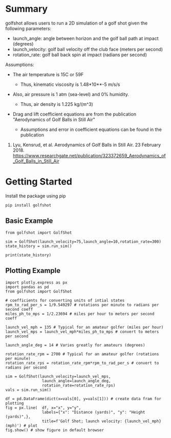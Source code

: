# Summary
golfshot allows users to run a 2D simulation of a golf shot given the following parameters:
- launch_angle: angle between horizon and the golf ball path at impact (degrees)
- launch_velocity: golf ball velocity off the club face (meters per second)
- rotation_rate: golf ball back spin at impact (radians per second)


Assumptions:
- The air temperature is 15C or 59F
  - Thus, kinematic viscosity is 1.48*10**-5 m/s/s

- Also, air pressure is 1 atm (sea-level) and 0% humidity.
  - Thus, air density is 1.225 kg/(m^3)

- Drag and lift coefficient equations are from the publication "Aerodynamics of Golf Balls in Still Air"
  - Assumptions and error in coefficient equations can be found in the publication


1. Lyu, Kensrud, et al. Aerodynamics of Golf Balls in Still Air. 23 February 2018. 
https://www.researchgate.net/publication/323372659_Aerodynamics_of_Golf_Balls_in_Still_Air
    
# Getting Started
Install the package using pip
```
pip install golfshot
```

## Basic Example
```
from golfshot import GolfShot

sim = GolfShot(launch_velocity=75,launch_angle=10,rotation_rate=300)
state_history = sim.run_sim()

print(state_history)
```
## Plotting Example
```
import plotly.express as px
import pandas as pd
from golfshot import GolfShot

# coefficients for converting units of intial states
rpm_to_rad_per_s = 1/9.549297 # rotations per minute to radians per second coeff
miles_ph_to_mps = 1/2.23694 # miles per hour to meters per second coeff

launch_vel_mph = 135 # Typical for an amateur golfer (miles per hour)
launch_vel_mps = launch_vel_mph*miles_ph_to_mps # convert to meters per second

launch_angle_deg = 14 # Varies greatly for amateurs (degrees)

rotation_rate_rpm = 2700 # Typical for an amateur golfer (rotations per minute)
rotation_rate_rps = rotation_rate_rpm*rpm_to_rad_per_s # convert to radians per second

sim = GolfShot(launch_velocity=launch_vel_mps,
                launch_angle=launch_angle_deg,
                rotation_rate=rotation_rate_rps)
vals = sim.run_sim()

df = pd.DataFrame(dict(x=vals[0], y=vals[1])) # create data fram for plotting
fig = px.line(  df, x="x", y="y",
                labels={"x": "Distance (yards)", "y": "Height (yards)",},
                title=f'Golf Shot; launch velocity: {launch_vel_mph} (mph)') # plot
fig.show() # show figure in default browser
```
